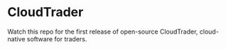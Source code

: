 # CloudTrader

Watch this repo for the first release of open-source CloudTrader, cloud-native software for traders.
